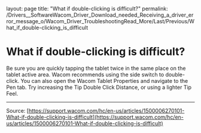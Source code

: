 layout: page
title: "What if double-clicking is difficult?"
permalink: /Drivers__SoftwareWacom_Driver_Download_needed_Receiving_a_driver_error_message_o/Wacom_Driver_TroubleshootingRead_More/Last/Previous/What_if_double-clicking_is_difficult

# What if double-clicking is difficult?

Be sure you are quickly tapping the tablet twice in the same place on the tablet active area. Wacom recommends using the side switch to double-click. You can also open the Wacom Tablet Properties and navigate to the Pen tab. Try increasing the Tip Double Click Distance, or using a lighter Tip Feel.

---
Source: [https://support.wacom.com/hc/en-us/articles/1500006270101-What-if-double-clicking-is-difficult](https://support.wacom.com/hc/en-us/articles/1500006270101-What-if-double-clicking-is-difficult)

